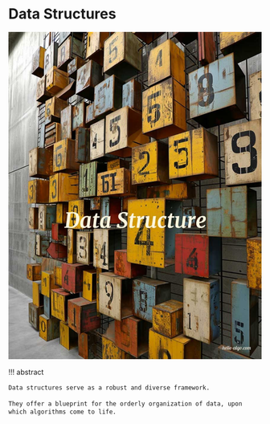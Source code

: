 # Data Structures

<div class="center-table" markdown>

![Data Structures](../assets/covers/chapter_data_structure.jpg)

</div>

!!! abstract

    Data structures serve as a robust and diverse framework.

    They offer a blueprint for the orderly organization of data, upon which algorithms come to life.
